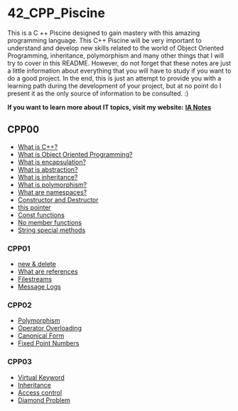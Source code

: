 # 42_CPP_Piscine
This is a C ++ Piscine designed to gain mastery with this amazing programming language. This C++ Piscine will be very important to understand and develop new skills
related to the world of Object Oriented Programming, inheritance, polymorphism and many other things that I will try to cover in this README. However, do not forget
that these notes are just a little information about everything that you will have to study if you want to do a good project. In the end, this is just an attempt to
provide you with a learning path during the development of your project, but at no point do I present it as the only source of information to be consulted. :)<br>

**If you want to learn more about IT topics, visit my website:** [**IA Notes**](https://ia-notes.com/)

## CPP00
- [What is C++?](https://github.com/pgomez-a/42_CPP_Piscine/blob/master/cpp00/README.md)
- [What is Object Oriented Programming?]()
- [What is encapsulation?]()
- [What is abstraction?]()
- [What is inheritance?]()
- [What is polymorphism?]()
- [What are namespaces?]()
- [Constructor and Destructor]()
- [this pointer]()
- [Const functions]()
- [No member functions]()
- [String special methods]()

### CPP01
- [new & delete]()
- [What are references]()
- [Filestreams]()
- [Message Logs]()

### CPP02
- [Polymorphism]()
- [Operator Overloading]()
- [Canonical Form]()
- [Fixed Point Numbers]()

### CPP03
- [Virtual Keyword]()
- [Inheritance]()
- [Access control]()
- [Diamond Problem]()
